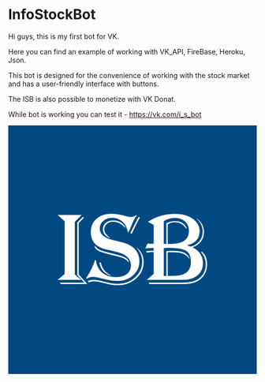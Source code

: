# InfoStockBot

Hi guys, this is my first bot for VK. 



Here you can find an example of working with VK_API, FireBase, Heroku, Json. 



This bot is designed for the convenience of working with the stock market and has a user-friendly interface with buttons. 



The ISB is also possible to monetize with VK Donat.


While bot is working you can test it - https://vk.com/i_s_bot


<img src="img/ad.jpg">
